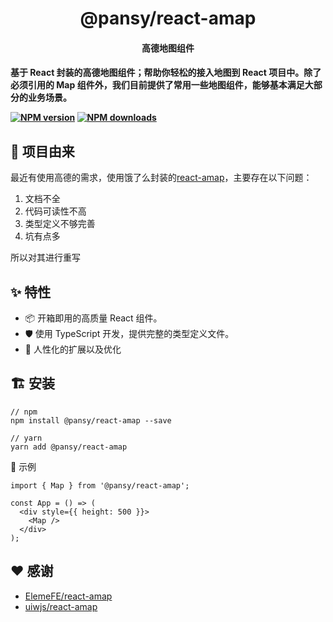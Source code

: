 <h1 align="center">@pansy/react-amap</h1>

<h4 align="center">高德地图组件<h4>

基于 React 封装的高德地图组件；帮助你轻松的接入地图到 React 项目中。除了必须引用的 Map 组件外，我们目前提供了常用一些地图组件，能够基本满足大部分的业务场景。

[![NPM version](https://img.shields.io/npm/v/@pansy/react-amap.svg?style=flat)](https://npmjs.org/package/@pansy/react-amap)
[![NPM downloads](http://img.shields.io/npm/dm/@pansy/react-amap.svg?style=flat)](https://npmjs.org/package/@pansy/react-amap)

## 💎 项目由来

最近有使用高德的需求，使用饿了么封装的[react-amap](https://github.com/ElemeFE/react-amap)，主要存在以下问题：

1. 文档不全
2. 代码可读性不高
3. 类型定义不够完善
4. 坑有点多

所以对其进行重写

## ✨ 特性

* 📦 开箱即用的高质量 React 组件。
* 🛡 使用 TypeScript 开发，提供完整的类型定义文件。
* 🌈 人性化的扩展以及优化

## 🏗 安装

```
// npm
npm install @pansy/react-amap --save

// yarn
yarn add @pansy/react-amap
```

🔨 示例

```tsx
import { Map } from '@pansy/react-amap';

const App = () => (
  <div style={{ height: 500 }}>
    <Map />
  </div>
);
```

## ❤️ 感谢

- [ElemeFE/react-amap](https://github.com/ElemeFE/react-amap)
- [uiwjs/react-amap](https://github.com/uiwjs/react-amap)
